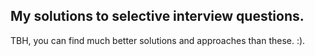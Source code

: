 ## My solutions to selective interview questions.

TBH, you can find much better solutions and approaches than these. :).